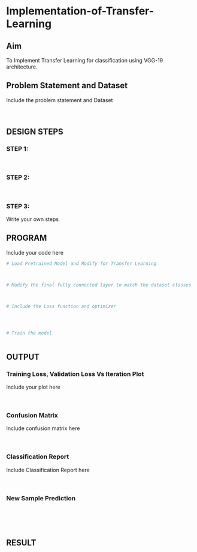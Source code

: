# Implementation-of-Transfer-Learning
## Aim
To Implement Transfer Learning for classification using VGG-19 architecture.
## Problem Statement and Dataset
Include the problem statement and Dataset
</br>
</br>
</br>

## DESIGN STEPS
### STEP 1:
</br>

### STEP 2:
</br>

### STEP 3:

Write your own steps
<br/>

## PROGRAM
Include your code here
```python
# Load Pretrained Model and Modify for Transfer Learning



# Modify the final fully connected layer to match the dataset classes



# Include the Loss function and optimizer




# Train the model



```

## OUTPUT
### Training Loss, Validation Loss Vs Iteration Plot
Include your plot here
</br>
</br>
</br>

### Confusion Matrix
Include confusion matrix here
</br>
</br>
</br>

### Classification Report
Include Classification Report here
</br>
</br>
</br>

### New Sample Prediction
</br>
</br>
</br>

## RESULT
</br>
</br>
</br>